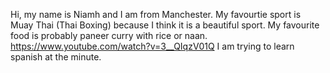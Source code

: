 Hi, my name is Niamh and I am from Manchester. 
My favourtie sport is Muay Thai (Thai Boxing) because I think it is a beautiful sport. 
My favourite food is probably paneer curry with rice or naan. 
https://www.youtube.com/watch?v=3__QIqzV01Q 
I am trying to learn spanish at the minute. 
